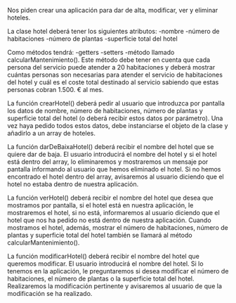 Nos piden crear una aplicación para dar de alta, modificar, ver y eliminar hoteles.

La clase hotel deberá tener los siguientes atributos: 
-nombre 
-número de habitaciones
-número de plantas
-superficie total del hotel 

Como métodos tendrá:
-getters
-setters 
-método llamado calcularMantenimiento(). Este método debe tener en cuenta que cada persona del servicio puede atender a 20 habitaciones y deberá mostrar cuántas personas son necesarias para atender el servicio de habitaciones del hotel y cuál es el coste total destinado al servicio sabiendo que estas personas cobran 1.500. € al mes.

La función crearHotel() deberá pedir al usuario que introduzca por pantalla los datos de nombre, número de habitaciones, número de plantas y superficie total del hotel (o deberá recibir estos datos por parámetro). Una vez haya pedido todos estos datos, debe instanciarse el objeto de la clase y añadirlo a un array de hoteles.

La función darDeBaixaHotel() deberá recibir el nombre del hotel que se quiere dar de baja. El usuario introducirá el nombre del hotel y si el hotel está dentro del array, lo eliminaremos y mostraremos un mensaje por pantalla informando al usuario que hemos eliminado el hotel. Si no hemos encontrado el hotel dentro del array, avisaremos al usuario diciendo que el hotel no estaba dentro de nuestra aplicación.

La función verHotel() deberá recibir el nombre del hotel que desea que mostramos por pantalla, si el hotel está en nuestra aplicación, le mostraremos el hotel, si no está, informaremos al usuario diciendo que el hotel que nos ha pedido no está dentro de nuestra aplicación.
Cuando mostramos el hotel, además, mostrar el número de habitaciones, número de plantas y superficie total del hotel también se llamará al método calcularMantenimiento().

La función modificarHotel() deberá recibir el nombre del hotel que queremos modificar. El usuario introducirá el nombre del hotel. Si lo tenemos en la aplicación, le preguntaremos si desea modificar el número de habitaciones, el número de plantas o la superficie total del hotel. Realizaremos la modificación pertinente y avisaremos al usuario de que la modificación se ha realizado.